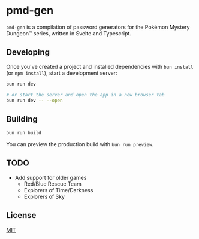 # pmd-gen

`pmd-gen` is a compilation of password generators for the Pokémon Mystery Dungeon™ series, written in Svelte and Typescript.

## Developing

Once you've created a project and installed dependencies with `bun install` (or `npm install`), start a development server:

```bash
bun run dev

# or start the server and open the app in a new browser tab
bun run dev -- --open
```

## Building

```bash
bun run build
```

You can preview the production build with `bun run preview`.

## TODO

- Add support for older games
	- Red/Blue Rescue Team
	- Explorers of Time/Darkness
	- Explorers of Sky

## License

[MIT](https://choosealicense.com/licenses/mit/)
